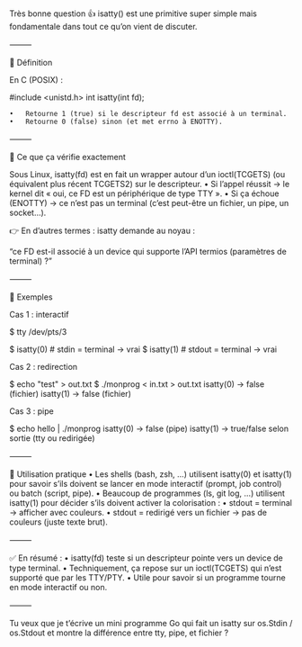 Très bonne question 👍 isatty() est une primitive super simple mais fondamentale dans tout ce qu’on vient de discuter.

⸻

🔹 Définition

En C (POSIX) :

#include <unistd.h>
int isatty(int fd);

	•	Retourne 1 (true) si le descripteur fd est associé à un terminal.
	•	Retourne 0 (false) sinon (et met errno à ENOTTY).

⸻

🔹 Ce que ça vérifie exactement

Sous Linux, isatty(fd) est en fait un wrapper autour d’un ioctl(TCGETS) (ou équivalent plus récent TCGETS2) sur le descripteur.
•	Si l’appel réussit → le kernel dit « oui, ce FD est un périphérique de type TTY ».
•	Si ça échoue (ENOTTY) → ce n’est pas un terminal (c’est peut-être un fichier, un pipe, un socket…).

👉 En d’autres termes : isatty demande au noyau :

“ce FD est-il associé à un device qui supporte l’API termios (paramètres de terminal) ?”

⸻

🔹 Exemples

Cas 1 : interactif

$ tty
/dev/pts/3

$ isatty(0)   # stdin = terminal → vrai
$ isatty(1)   # stdout = terminal → vrai

Cas 2 : redirection

$ echo "test" > out.txt
$ ./monprog < in.txt > out.txt
isatty(0) → false   (fichier)
isatty(1) → false   (fichier)

Cas 3 : pipe

$ echo hello | ./monprog
isatty(0) → false   (pipe)
isatty(1) → true/false selon sortie (tty ou redirigée)


⸻

🔹 Utilisation pratique
•	Les shells (bash, zsh, …) utilisent isatty(0) et isatty(1) pour savoir s’ils doivent se lancer en mode interactif (prompt, job control) ou batch (script, pipe).
•	Beaucoup de programmes (ls, git log, …) utilisent isatty(1) pour décider s’ils doivent activer la colorisation :
•	stdout = terminal → afficher avec couleurs.
•	stdout = redirigé vers un fichier → pas de couleurs (juste texte brut).

⸻

✅ En résumé :
•	isatty(fd) teste si un descripteur pointe vers un device de type terminal.
•	Techniquement, ça repose sur un ioctl(TCGETS) qui n’est supporté que par les TTY/PTY.
•	Utile pour savoir si un programme tourne en mode interactif ou non.

⸻

Tu veux que je t’écrive un mini programme Go qui fait un isatty sur os.Stdin / os.Stdout et montre la différence entre tty, pipe, et fichier ?
